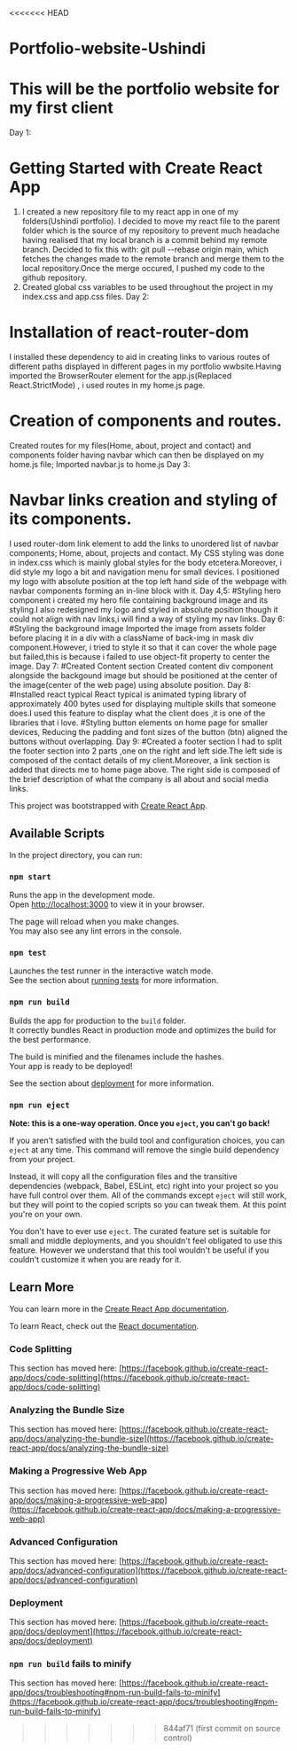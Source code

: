 <<<<<<< HEAD
# Portfolio-website-Ushindi
This will be the portfolio website for my first client 
=======
Day 1:
# Getting Started with Create React App
1. I created a new repository file to my  react app in one of my folders(Ushindi portfolio). I decided to move my react file to the parent folder which is the source of my repository to prevent much headache having realised that my local branch is a commit behind my remote branch. Decided to fix this with: git pull --rebase origin main, which fetches the changes made to the remote branch and merge them to the local repository.Once the merge occured, I pushed my code to the github repository.
2. Created global css variables to be used throughout the project in my index.css and app.css files.
Day 2:
# Installation of react-router-dom 
I installed these dependency to aid in creating links to various routes of different paths displayed in different pages in my portfolio wwbsite.Having imported the BrowserRouter element for the app.js(Replaced React.StrictMode) , i used routes in my home.js page.
# Creation of components and routes.
Created routes for my files(Home, about, project and contact) and components folder having navbar which can then be displayed on my home.js file; Imported navbar.js to home.js
Day 3:
# Navbar links creation and styling of its components.
I used router-dom link element to add the links to unordered list of navbar components; Home, about, projects and contact.
My CSS styling was done in index.css which is mainly global styles for the body etcetera.Moreover, i did style my logo a bit and navigation menu for small devices. I positioned my logo with absolute position at the top left hand side of the webpage with navbar components forming an in-line block with it.
Day 4,5:
#Styling hero component
i created my hero file containing background image and its styling.I also redesigned my logo and styled in absolute position though it could not align with nav links,i will find a way of styling my nav links.
Day 6:
#Styling the background image 
Imported the image from assets folder before placing it in a div with a className of back-img in mask div component.However, i tried to style it so that it can cover the whole page but failed,this is because i failed to use object-fit property to center the image.
Day 7:
#Created Content section
Created content div component alongside the backgound image but should be positioned at the center of the image(center of the web page) using absolute position. 
Day 8: 
#Installed react typical
React typical is animated typing library of approximately 400 bytes used for displaying multiple skills that someone does.I used this feature to display what the client does ,it is one of the libraries that i love.
#Styling button elements on home page for smaller devices,
Reducing the padding and font sizes of the button (btn) aligned the buttons without overlapping.
Day 9:
#Created a footer section
I had to split the footer section into 2 parts ,one on the right and left side.The left side is composed of the contact details of my client.Moreover, a link section is added that directs me to home page above.
The right side is composed of the brief description of what the company is all about and social media links.











This project was bootstrapped with [Create React App](https://github.com/facebook/create-react-app).

## Available Scripts

In the project directory, you can run:

### `npm start`

Runs the app in the development mode.\
Open [http://localhost:3000](http://localhost:3000) to view it in your browser.

The page will reload when you make changes.\
You may also see any lint errors in the console.

### `npm test`

Launches the test runner in the interactive watch mode.\
See the section about [running tests](https://facebook.github.io/create-react-app/docs/running-tests) for more information.

### `npm run build`

Builds the app for production to the `build` folder.\
It correctly bundles React in production mode and optimizes the build for the best performance.

The build is minified and the filenames include the hashes.\
Your app is ready to be deployed!

See the section about [deployment](https://facebook.github.io/create-react-app/docs/deployment) for more information.

### `npm run eject`

**Note: this is a one-way operation. Once you `eject`, you can't go back!**

If you aren't satisfied with the build tool and configuration choices, you can `eject` at any time. This command will remove the single build dependency from your project.

Instead, it will copy all the configuration files and the transitive dependencies (webpack, Babel, ESLint, etc) right into your project so you have full control over them. All of the commands except `eject` will still work, but they will point to the copied scripts so you can tweak them. At this point you're on your own.

You don't have to ever use `eject`. The curated feature set is suitable for small and middle deployments, and you shouldn't feel obligated to use this feature. However we understand that this tool wouldn't be useful if you couldn't customize it when you are ready for it.

## Learn More

You can learn more in the [Create React App documentation](https://facebook.github.io/create-react-app/docs/getting-started).

To learn React, check out the [React documentation](https://reactjs.org/).

### Code Splitting

This section has moved here: [https://facebook.github.io/create-react-app/docs/code-splitting](https://facebook.github.io/create-react-app/docs/code-splitting)

### Analyzing the Bundle Size

This section has moved here: [https://facebook.github.io/create-react-app/docs/analyzing-the-bundle-size](https://facebook.github.io/create-react-app/docs/analyzing-the-bundle-size)

### Making a Progressive Web App

This section has moved here: [https://facebook.github.io/create-react-app/docs/making-a-progressive-web-app](https://facebook.github.io/create-react-app/docs/making-a-progressive-web-app)

### Advanced Configuration

This section has moved here: [https://facebook.github.io/create-react-app/docs/advanced-configuration](https://facebook.github.io/create-react-app/docs/advanced-configuration)

### Deployment

This section has moved here: [https://facebook.github.io/create-react-app/docs/deployment](https://facebook.github.io/create-react-app/docs/deployment)

### `npm run build` fails to minify

This section has moved here: [https://facebook.github.io/create-react-app/docs/troubleshooting#npm-run-build-fails-to-minify](https://facebook.github.io/create-react-app/docs/troubleshooting#npm-run-build-fails-to-minify)
>>>>>>> 844af71 (first commit on source control)
